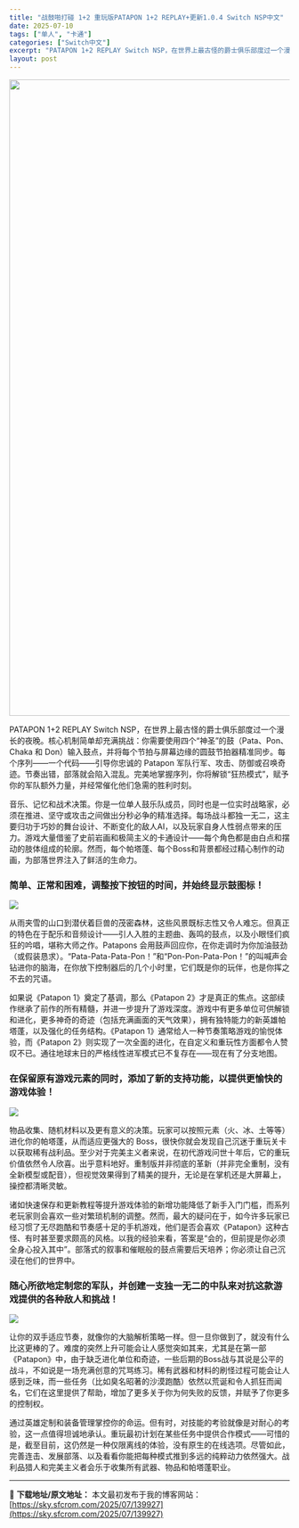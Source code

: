 ```yaml
---
title: "战鼓啪打碰 1+2 重玩版PATAPON 1+2 REPLAY+更新1.0.4 Switch NSP中文"
date: 2025-07-10
tags: ["单人", "卡通"]
categories: ["Switch中文"]
excerpt: "PATAPON 1+2 REPLAY Switch NSP，在世界上最古怪的爵士俱乐部度过一个漫长的夜晚。核心机制简单却充满挑战：你需要使用四个“神圣”的鼓（Pata、Pon、Chaka 和 Don）输入鼓点，并将每个节拍与屏幕边缘的圆鼓节拍器精准同步。每个序列——一个代码——引导你忠诚的 Pata&hellip;"
layout: post
---
```


<img class="aligncenter size-full wp-image-139928" src="https://sky.sfcrom.com/wp-content/uploads/2025/07/2025071012080172.webp" alt="" width="700" height="1142" />

PATAPON 1+2 REPLAY Switch NSP，在世界上最古怪的爵士俱乐部度过一个漫长的夜晚。核心机制简单却充满挑战：你需要使用四个“神圣”的鼓（Pata、Pon、Chaka 和 Don）输入鼓点，并将每个节拍与屏幕边缘的圆鼓节拍器精准同步。每个序列——一个代码——引导你忠诚的 Patapon 军队行军、攻击、防御或召唤奇迹。节奏出错，部落就会陷入混乱。完美地掌握序列，你将解锁“狂热模式”，赋予你的军队额外力量，并经常催化他们急需的胜利时刻。

音乐、记忆和战术决策。你是一位单人鼓乐队成员，同时也是一位实时战略家，必须在推进、坚守或攻击之间做出分秒必争的精准选择。每场战斗都独一无二，这主要归功于巧妙的舞台设计、不断变化的敌人AI，以及玩家自身人性弱点带来的压力。游戏大量借鉴了史前岩画和极简主义的卡通设计——每个角色都是由白点和摆动的肢体组成的轮廓。然而，每个帕塔蓬、每个Boss和背景都经过精心制作的动画，为部落世界注入了鲜活的生命力。
<h3>简单、正常和困难，调整按下按钮的时间，并始终显示鼓图标！</h3>
<img src="https://img-eshop.cdn.nintendo.net/i/d07c693168064335090a77447507ead7a8870d16bd8ba2a884d4d498c8d5e62f.jpg?w=1000" />

从雨夹雪的山口到潜伏着巨兽的茂密森林，这些风景既标志性又令人难忘。但真正的特色在于配乐和音频设计——引人入胜的主题曲、轰鸣的鼓点，以及小眼怪们疯狂的吟唱，堪称大师之作。Patapons 会用鼓声回应你，在你走调时为你加油鼓劲（或假装恳求）。“Pata-Pata-Pata-Pon！”和“Pon-Pon-Pata-Pon！”的叫喊声会钻进你的脑海，在你放下控制器后的几个小时里，它们既是你的玩伴，也是你挥之不去的咒语。

如果说《Patapon 1》奠定了基调，那么《Patapon 2》才是真正的焦点。这部续作继承了前作的所有精髓，并进一步提升了游戏深度。游戏中有更多单位可供解锁和进化，更多神奇的奇迹（包括充满画面的天气效果），拥有独特能力的新英雄帕塔蓬，以及强化的任务结构。《Patapon 1》通常给人一种节奏策略游戏的愉悦体验，而《Patapon 2》则实现了一次全面的进化，在自定义和重玩性方面都令人赞叹不已。通往地球末日的严格线性进军模式已不复存在——现在有了分支地图。
<h3>在保留原有游戏元素的同时，添加了新的支持功能，以提供更愉快的游戏体验！</h3>
<img src="https://img-eshop.cdn.nintendo.net/i/bcae56e94cbfef2a2d6998b90136affbcdeae0b660fce62f045aadbbb3a001dc.jpg?w=1000" />

物品收集、随机材料以及更有意义的决策。玩家可以按照元素（火、冰、土等等）进化你的帕塔蓬，从而适应更强大的 Boss，很快你就会发现自己沉迷于重玩关卡以获取稀有战利品。至少对于完美主义者来说，在初代游戏问世十年后，它的重玩价值依然令人欣喜。出乎意料地好。重制版并非彻底的革新（并非完全重制，没有全新模型或配音），但视觉效果得到了精美的提升，无论是在掌机还是大屏幕上，操控都清晰灵敏。

诸如快速保存和更新教程等提升游戏体验的新增功能降低了新手入门门槛，而系列老玩家则会喜欢一些对繁琐机制的调整。然而，最大的疑问在于，如今许多玩家已经习惯了无尽跑酷和节奏感十足的手机游戏，他们是否会喜欢《Patapon》这种古怪、有时甚至要求颇高的风格。以我的经验来看，答案是“会的，但前提是你必须全身心投入其中”。部落式的叙事和催眠般的鼓点需要后天培养；你必须让自己沉浸在他们的世界中。
<h3>随心所欲地定制您的军队，并创建一支独一无二的中队来对抗这款游戏提供的各种敌人和挑战！</h3>
<img src="https://img-eshop.cdn.nintendo.net/i/95531280cb8243c7f6414a8f4cbf2963b8df48df37d8ab58b2beb378403ede14.jpg?w=1000" />

让你的双手适应节奏，就像你的大脑解析策略一样。但一旦你做到了，就没有什么比这更棒的了。难度的突然上升可能会让人感觉突如其来，尤其是在第一部《Patapon》中，由于缺乏进化单位和奇迹，一些后期的Boss战与其说是公平的战斗，不如说是一场充满创意的咒骂练习。稀有武器和材料的刷怪过程可能会让人感到乏味，而一些任务（比如臭名昭著的沙漠跑酷）依然以荒诞和令人抓狂而闻名，它们在这里提供了帮助，增加了更多关于你为何失败的反馈，并赋予了你更多的控制权。

通过英雄定制和装备管理掌控你的命运。但有时，对技能的考验就像是对耐心的考验，这一点值得坦诚地承认。重玩最初计划在某些任务中提供合作模式——可惜的是，截至目前，这仍然是一种仅限离线的体验，没有原生的在线选项。尽管如此，完善连击、发展部落、以及看看你能把每种模式推到多远的纯粹动力依然强大。战利品猎人和完美主义者会乐于收集所有武器、物品和帕塔蓬职业。

---
📖 **下载地址/原文地址：** 本文最初发布于我的博客网站：[https://sky.sfcrom.com/2025/07/139927](https://sky.sfcrom.com/2025/07/139927)
